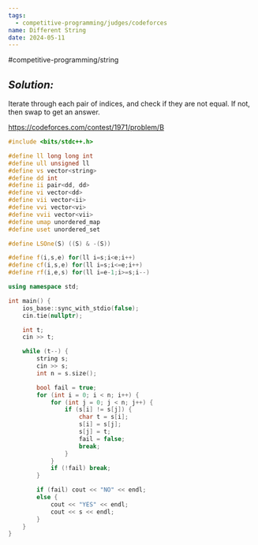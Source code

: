 ```yaml
---
tags:
  - competitive-programming/judges/codeforces
name: Different String
date: 2024-05-11
---
```

#competitive-programming/string 
## _Solution:_
Iterate through each pair of indices, and check if they are not equal. If not, then swap to get an answer.

https://codeforces.com/contest/1971/problem/B
```cpp
#include <bits/stdc++.h>

#define ll long long int
#define ull unsigned ll
#define vs vector<string>
#define dd int
#define ii pair<dd, dd>
#define vi vector<dd>
#define vii vector<ii>
#define vvi vector<vi>
#define vvii vector<vii>
#define umap unordered_map
#define uset unordered_set

#define LSOne(S) ((S) & -(S))

#define f(i,s,e) for(ll i=s;i<e;i++)
#define cf(i,s,e) for(ll i=s;i<=e;i++)
#define rf(i,e,s) for(ll i=e-1;i>=s;i--)

using namespace std;

int main() {
    ios_base::sync_with_stdio(false);
    cin.tie(nullptr);

    int t;
    cin >> t;

    while (t--) {
        string s;
        cin >> s;
        int n = s.size();

        bool fail = true;
        for (int i = 0; i < n; i++) {
            for (int j = 0; j < n; j++) {
                if (s[i] != s[j]) {
                    char t = s[i];
                    s[i] = s[j];
                    s[j] = t;
                    fail = false;
                    break;
                }
            }
            if (!fail) break;
        }

        if (fail) cout << "NO" << endl;
        else {
            cout << "YES" << endl;
            cout << s << endl;
        }
    }
}
```